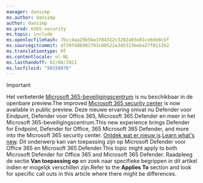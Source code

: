 ```yaml
---
manager: dansimp
ms.author: dansimp
author: dansimp
ms.prod: m365-security
ms.topic: include
ms.openlocfilehash: 7bcc4aa29b5ba3704312c3282a03e81ce6de0cbf
ms.sourcegitcommit: d739f48b991793c08522a3d5323beba27f0111b2
ms.translationtype: HT
ms.contentlocale: nl-NL
ms.lasthandoff: 02/08/2021
ms.locfileid: "50150076"
---
```

> [!IMPORTANT]
> <span data-ttu-id="a4974-101">Het verbeterde [Microsoft 365-beveiligingscentrum](https://security.microsoft.com) is nu beschikbaar in de openbare preview.</span><span class="sxs-lookup"><span data-stu-id="a4974-101">The improved [Microsoft 365 security center](https://security.microsoft.com) is now available in public preview.</span></span> <span data-ttu-id="a4974-102">Deze nieuwe ervaring omvat nu Defender voor Eindpunt, Defender voor Office 365, Microsoft 365 Defender en meer in het Microsoft 365-beveiligingscentrum.</span><span class="sxs-lookup"><span data-stu-id="a4974-102">This new experience brings Defender for Endpoint, Defender for Office, 365 Microsoft 365 Defender, and more into the Microsoft 365 security center.</span></span> <span data-ttu-id="a4974-103">[Ontdek wat er nieuw is](https://docs.microsoft.com/microsoft-365/security/mtp/overview-security-center).</span><span class="sxs-lookup"><span data-stu-id="a4974-103">[Learn what's new](https://docs.microsoft.com/microsoft-365/security/mtp/overview-security-center).</span></span> <span data-ttu-id="a4974-104">Dit onderwerp kan van toepassing zijn op Microsoft Defender voor Office 365 en Microsoft 365 Defender.</span><span class="sxs-lookup"><span data-stu-id="a4974-104">This topic might apply to both Microsoft Defender for Office 365 and Microsoft 365 Defender.</span></span> <span data-ttu-id="a4974-105">Raadpleeg de sectie **Van toepassing op** en zoek naar specifieke begrippen in dit artikel indien er mogelijk verschillen zijn.</span><span class="sxs-lookup"><span data-stu-id="a4974-105">Refer to the **Applies To** section and look for specific call outs in this article where there might be differences.</span></span>


